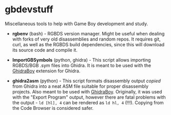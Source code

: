# gbdevstuff

Miscellaneous tools to help with Game Boy development and study.

* **rgbenv** (bash) - RGBDS version manager. Might be useful when dealing with forks of very old disassemblies and random repos. It requires git, curl, as well as the RGBDS build dependencies, since this will download its source code and compile it.

* **ImportGBSymbols** (python, ghidra) - This script allows importing RGBDS/BGB .sym files into Ghidra. It is meant to be used with the [GhidraBoy][1] extension for Ghidra.

* **ghidra2asm** (python) - This script formats disassembly output *copied* from Ghidra into a neat ASM file suitable for proper disassembly projects. Also meant to be used with [GhidraBoy][1]. Originally, it was used with the "Export Program" output, however there are fatal problems with the output - `ld [hl], 4` can be rendered as `ld hl, 4` (!!!). Copying from the Code Browser is considered safer.

[1]: https://github.com/Gekkio/GhidraBoy
